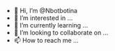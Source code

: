 - 👋 Hi, I’m @Nbotbotina
- 👀 I’m interested in ...
- 🌱 I’m currently learning ...
- 💞️ I’m looking to collaborate on ...
- 📫 How to reach me ...

<!---
Nbotbotina/Nbotbotina is a ✨ special ✨ repository because its `README.md` (this file) appears on your GitHub profile.
You can click the Preview link to take a look at your changes.
--->
